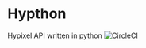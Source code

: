 # Hypthon
Hypixel API written in python
[![CircleCI](https://circleci.com/gh/Eros/Hypthon/tree/master.svg?style=svg)](https://circleci.com/gh/Eros/Hypthon/tree/master)

